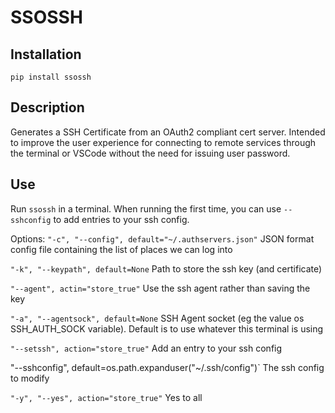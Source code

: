 # SSOSSH

## Installation
`pip install ssossh`

## Description
Generates a SSH Certificate from an OAuth2 compliant cert server.
Intended to improve the user experience for connecting to remote services through the terminal or VSCode without the need for issuing user password.

## Use
Run `ssossh` in a terminal.
When running the first time, you can use `--sshconfig` to add entries to your ssh config.

Options:
`"-c", "--config", default="~/.authservers.json"`
JSON format config file containing the list of places we can log into

`"-k", "--keypath", default=None`
Path to store the ssh key (and certificate)

`"--agent", actin="store_true"`
Use the ssh agent rather than saving the key

`"-a", "--agentsock", default=None`
SSH Agent socket (eg the value os SSH_AUTH_SOCK variable). Default is to use whatever this terminal is using

`"--setssh", action="store_true"`
Add an entry to your ssh config

"--sshconfig", default=os.path.expanduser("~/.ssh/config")`
The ssh config to modify

`"-y", "--yes", action="store_true"`
Yes to all